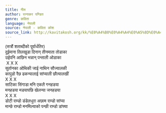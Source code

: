 ```yaml
---
title: गीत
author: रत्नाकर पण्डित
genre: कविता
language: नेपाली
source: नेपाली - कविता कोश
source_link: http://kavitakosh.org/kk/%E0%A4%B0%E0%A4%A4%E0%A5%8D%E0%A4%A8%E0%A4%BE%E0%A4%95%E0%A4%B0_%E0%A4%AA%E0%A4%A3%E0%A5%8D%E0%A4%A1%E0%A4%BF%E0%A4%A4
---
```


(सत्रौं शताब्दीको पूर्वार्धतिर)  
दुईमाना तिलखुडा दिनान् तीनमाता तोडाका  
उईपनि आछिन भन्नान् पन्ताली ओडाका  
 X X X  
सुर्तानका ओथिकी जाई नाथिन सौज्यालकी  
कापुडो रैछ ढकन्यालाई सांप्याली छौत्यालखीं  
X X X  
साटिका सिंगाडा मनि एकलै गनहडया  
मनहडया मडयापछि खेलन्या जनहडया  
X X X  
डोटी राम्डो डंडेलधुरा अछाम राम्डो सांप्या  
मान्छे राम्डो मनमिल्याको पन्छी राम्डो डांफ्या
